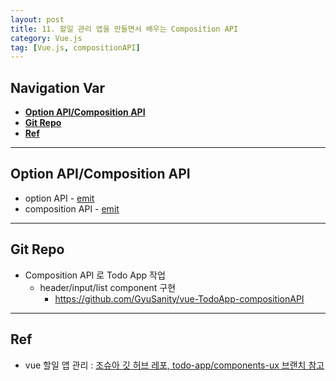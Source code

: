 ```yaml
---
layout: post
title: 11. 할일 관리 앱을 만들면서 배우는 Composition API
category: Vue.js
tag: [Vue.js, compositionAPI]
---
```


## Navigation Var

- **[Option API/Composition API](#option-apicomposition-api)**
- **[Git Repo](#git-repo)**
- **[Ref](#ref)**

---

## Option API/Composition API

- option API - [emit](https://joshua1988.github.io/vue-camp/vue/event-emit.html#%E1%84%8B%E1%85%B5%E1%84%87%E1%85%A6%E1%86%AB%E1%84%90%E1%85%B3-%E1%84%8F%E1%85%A9%E1%84%83%E1%85%B3-%E1%84%8B%E1%85%A8%E1%84%89%E1%85%B5)
- composition API - [emit](https://joshua1988.github.io/vue-camp/composition/event-emit.html#%E1%84%8F%E1%85%A5%E1%86%B7%E1%84%91%E1%85%A9%E1%84%82%E1%85%A5%E1%86%AB%E1%84%90%E1%85%B3-%E1%84%8B%E1%85%B5%E1%84%87%E1%85%A6%E1%86%AB%E1%84%90%E1%85%B3-%E1%84%87%E1%85%A1%E1%86%AF%E1%84%89%E1%85%A2%E1%86%BC)

---

## Git Repo

- Composition API 로 Todo App 작업
  - header/input/list component 구현
    - https://github.com/GyuSanity/vue-TodoApp-compositionAPI

---

## Ref

- vue 할일 앱 관리 : [조슈아 깃 허브 레포, todo-app/components-ux 브랜치 참고](https://github.com/joshua1988/vue-intermediate)
